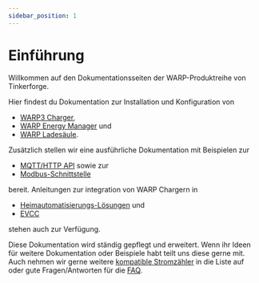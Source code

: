 ```yaml
---
sidebar_position: 1
---
```


# Einführung

Willkommen auf den Dokumentationsseiten der WARP-Produktreihe von Tinkerforge.

Hier findest du Dokumentation zur Installation und Konfiguration von
* [WARP3 Charger](warp_charger/assembly_and_installation),
* [WARP Energy Manager](warp_energy_manager/assembly_and_installation) und
* [WARP Ladesäule](warp_ladesäule/assembly_and_installation).

Zusätzlich stellen wir eine ausführliche Dokumentation mit Beispielen zur
* [MQTT/HTTP API](mqtt_http/getting_started) sowie zur
* [Modbus-Schnittstelle](modbus/configuration)

bereit. Anleitungen zur integration von WARP Chargern in
* [Heimautomatisierungs-Lösungen](smart_home/warp_automation) und
* [EVCC](evcc)

stehen auch zur Verfügung.

Diese Dokumentation wird ständig gepflegt und erweitert. Wenn ihr Ideen für
weitere Dokumentation oder Beispiele habt teilt uns diese gerne mit. Auch
nehmen wir gerne weitere [kompatible Stromzähler](compatible_meters) in die Liste auf oder gute
Fragen/Antworten für die [FAQ](faq).